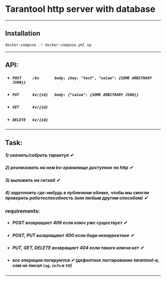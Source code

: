# Tarantool http server with database
---
## Installation

```sh
docker-compose -f docker-compose.yml up
```

---

## API:
 - ##### `POST     /kv       body: {key: "test", "value": {SOME ARBITRARY JSON}} `
 - ##### `PUT      kv/{id}   body: {"value": {SOME ARBITRARY JSON}}`
 - ##### `GET      kv/{id} `
 - ##### `DELETE   kv/{id}`
---

## Task:
##### 1) скачать/собрать тарантул ✔
##### 2) реализовать на нем kv-хранилище доступное по http ✔
##### 3) выложить на гитхаб ✔
##### 4) задеплоить где-нибудь в публичном облаке, чтобы мы смогли проверить работоспособность (или любым другим способом) ✔

### requirements:
 - ##### POST  возвращает 409 если ключ уже существует ✔
 - ##### POST, PUT возвращают 400 если боди некорректное ✔
 - ##### PUT, GET, DELETE возвращает 404 если такого ключа нет ✔
 - ##### все операции логируются ✔  (дефолтное логгирование tarantool-а, сам не писал `log.info` и тп)

---
